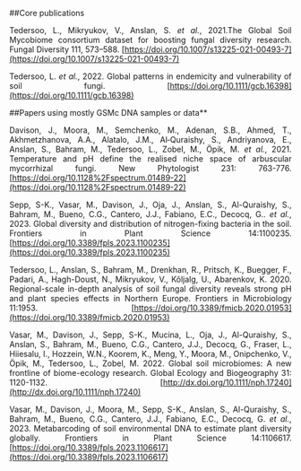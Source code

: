 <style>body {text-align: justify}</style> 



##Core publications

Tedersoo, L., Mikryukov, V., Anslan, S. _et al._, 2021.The Global Soil Mycobiome consortium dataset for boosting fungal diversity research. Fungal Diversity 111, 573–588. [https://doi.org/10.1007/s13225-021-00493-7](https://doi.org/10.1007/s13225-021-00493-7)

Tedersoo, L. _et al._, 2022. Global patterns in endemicity and vulnerability of soil fungi. [https://doi.org/10.1111/gcb.16398](https://doi.org/10.1111/gcb.16398) 



##Papers using mostly GSMc DNA samples or data**

Davison, J., Moora, M., Semchenko, M., Adenan, S.B., Ahmed, T., Akhmetzhanova, A.A., Alatalo, J.M., Al‐Quraishy, S., Andriyanova, E., Anslan, S., Bahram, M., Tedersoo, L., Zobel, M., Öpik, M. _et al._, 2021. Temperature and pH define the realised niche space of arbuscular mycorrhizal fungi. New Phytologist 231: 763-776. [https://doi.org/10.1128%2Fspectrum.01489-22](https://doi.org/10.1128%2Fspectrum.01489-22)


Sepp, S-K., Vasar, M., Davison, J., Oja, J., Anslan, S., Al-Quraishy, S., Bahram, M., Bueno, C.G., Cantero, J.J., Fabiano, E.C., Decocq, G.. _et al._, 2023. Global diversity and distribution of nitrogen-fixing bacteria in the soil. Frontiers in Plant Science 14:1100235. [https://doi.org/10.3389/fpls.2023.1100235](https://doi.org/10.3389/fpls.2023.1100235)


Tedersoo, L., Anslan, S., Bahram, M., Drenkhan, R., Pritsch, K., Buegger, F., Padari, A., Hagh-Doust, N., Mikryukov, V., Kõljalg, U., Abarenkov, K. 2020. Regional-scale in-depth analysis of soil fungal diversity reveals strong pH and plant species effects in Northern Europe. Frontiers in Microbiology 11:1953. [https://doi.org/10.3389/fmicb.2020.01953](https://doi.org/10.3389/fmicb.2020.01953)


Vasar, M., Davison, J., Sepp, S-K., Mucina, L., Oja, J., Al-Quraishy, S., Anslan, S., Bahram, M., Bueno, C.G., Cantero, J.J., Decocq, G., Fraser, L., Hiiesalu, I., Hozzein, W.N., Koorem, K., Meng, Y., Moora, M., Onipchenko, V., Öpik, M., Tedersoo, L., Zobel, M. 2022. Global soil microbiomes: A new frontline of biome-ecology research. Global Ecology and Biogeography 31: 1120-1132. [http://dx.doi.org/10.1111/nph.17240](http://dx.doi.org/10.1111/nph.17240)


Vasar, M., Davison, J., Moora, M., Sepp, S-K., Anslan, S., Al-Quraishy, S., Bahram, M., Bueno, C.G., Cantero, J.J., Fabiano, E.C., Decocq, G. _et al._, 2023. Metabarcoding of soil environmental DNA to estimate plant diversity globally. Frontiers in Plant Science 14:1106617. [https://doi.org/10.3389/fpls.2023.1106617](https://doi.org/10.3389/fpls.2023.1106617)